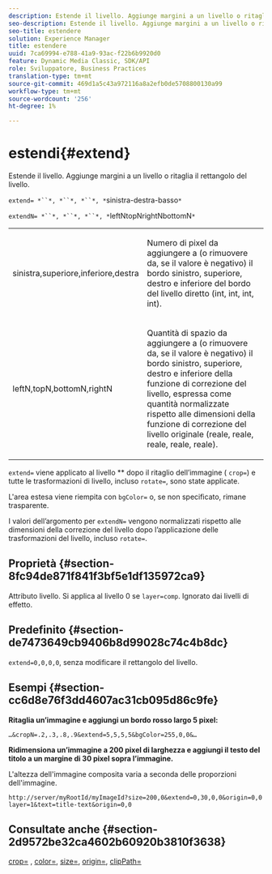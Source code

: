 ```yaml
---
description: Estende il livello. Aggiunge margini a un livello o ritaglia il rettangolo del livello.
seo-description: Estende il livello. Aggiunge margini a un livello o ritaglia il rettangolo del livello.
seo-title: estendere
solution: Experience Manager
title: estendere
uuid: 7ca69994-e788-41a9-93ac-f22b6b9920d0
feature: Dynamic Media Classic, SDK/API
role: Sviluppatore, Business Practices
translation-type: tm+mt
source-git-commit: 469d1a5c43a972116a8a2efb0de5708800130a99
workflow-type: tm+mt
source-wordcount: '256'
ht-degree: 1%

---
```



# estendi{#extend}

Estende il livello. Aggiunge margini a un livello o ritaglia il rettangolo del livello.

`extend= *``*, *``*, *``*, *`sinistra-destra-basso`*`

`extendN= *``*, *``*, *``*, *`leftNtopNrightNbottomN`*`

<table id="simpletable_1DCCD469712B423C8154630127DC5F54"> 
 <tr class="strow"> 
  <td class="stentry"> <p><span class="codeph"> <span class="varname"> sinistra,superiore,inferiore,destra</span></span> </p></td> 
  <td class="stentry"> <p>Numero di pixel da aggiungere a (o rimuovere da, se il valore è negativo) il bordo sinistro, superiore, destro e inferiore del bordo del livello diretto (int, int, int, int). </p></td> 
 </tr> 
 <tr class="strow"> 
  <td class="stentry"> <p><span class="codeph"> <span class="varname"> leftN,topN,bottomN,rightN</span></span> </p></td> 
  <td class="stentry"> <p>Quantità di spazio da aggiungere a (o rimuovere da, se il valore è negativo) il bordo sinistro, superiore, destro e inferiore della funzione di correzione del livello, espressa come quantità normalizzate rispetto alle dimensioni della funzione di correzione del livello originale (reale, reale, reale, reale, reale). </p></td> 
 </tr> 
</table>

`extend=` viene applicato al livello  ** dopo il ritaglio dell’immagine (  `crop=`) e tutte le trasformazioni di livello, incluso  `rotate=`, sono state applicate.

L&#39;area estesa viene riempita con `bgColor=` o, se non specificato, rimane trasparente.

I valori dell’argomento per `extendN=` vengono normalizzati rispetto alle dimensioni della correzione del livello dopo l’applicazione delle trasformazioni del livello, incluso `rotate=`.

## Proprietà {#section-8fc94de871f841f3bf5e1df135972ca9}

Attributo livello. Si applica al livello 0 se `layer=comp`. Ignorato dai livelli di effetto.

## Predefinito {#section-de7473649cb9406b8d99028c74c4b8dc}

`extend=0,0,0,0`, senza modificare il rettangolo del livello.

## Esempi {#section-cc6d8e76f3dd4607ac31cb095d86c9fe}

**Ritaglia un’immagine e aggiungi un bordo rosso largo 5 pixel:**

`…&cropN=.2,.3,.8,.9&extend=5,5,5,5&bgColor=255,0,0&…`

**Ridimensiona un’immagine a 200 pixel di larghezza e aggiungi il testo del titolo a un margine di 30 pixel sopra l’immagine.**

L&#39;altezza dell&#39;immagine composita varia a seconda delle proporzioni dell&#39;immagine.

`http://server/myRootId/myImageId?size=200,0&extend=0,30,0,0&origin=0,0 layer=1&text=title-text&origin=0,0`

## Consultate anche {#section-2d9572be32ca4602b60920b3810f3638}

[crop=](../../../../../is-api/http-ref/image-serving-api-ref/c-http-protocol-reference/c-command-reference/r-crop.md#reference-6fd0f6399966446ab4425ce050572eab) ,  [color=](/help/aem-is-ir-api/is-api/http-ref/image-serving-api-ref/c-http-protocol-reference/c-data-types/r-is-http-color.md),  [size=](../../../../../is-api/http-ref/image-serving-api-ref/c-http-protocol-reference/c-data-types/r-size.md#reference-04d383f32c7b4003bed9978cb854747b),  [origin=](../../../../../is-api/http-ref/image-serving-api-ref/c-http-protocol-reference/c-command-reference/r-origin.md#reference-e11c7ac06e2240cc884c3fec98f05138),  [clipPath=](../../../../../is-api/http-ref/image-serving-api-ref/c-http-protocol-reference/c-command-reference/r-clippath.md#reference-8139b1b52dc54749b51b109521ddf83d)

